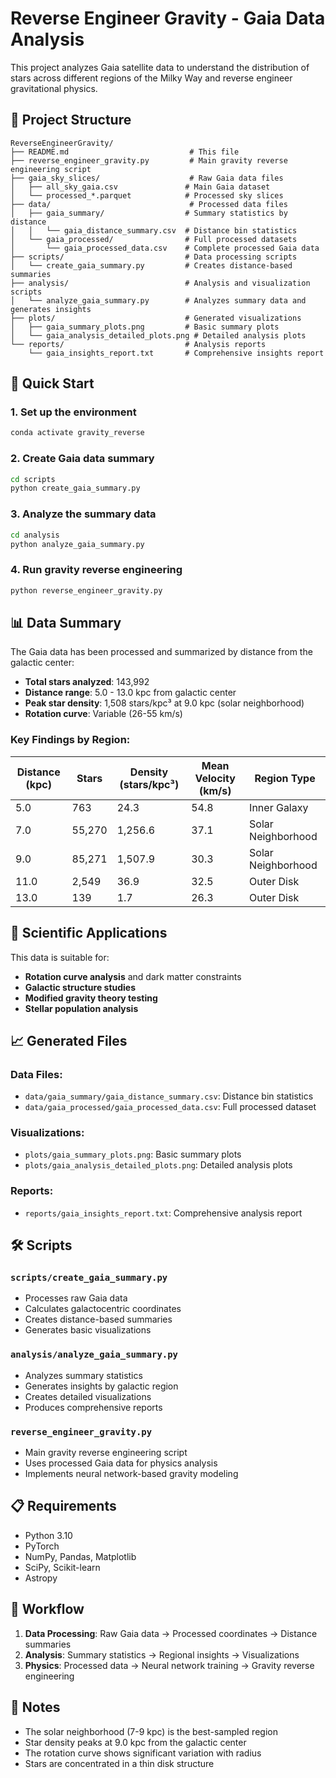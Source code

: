 # Reverse Engineer Gravity - Gaia Data Analysis

This project analyzes Gaia satellite data to understand the distribution of stars across different regions of the Milky Way and reverse engineer gravitational physics.

## 📁 Project Structure

```
ReverseEngineerGravity/
├── README.md                           # This file
├── reverse_engineer_gravity.py         # Main gravity reverse engineering script
├── gaia_sky_slices/                    # Raw Gaia data files
│   ├── all_sky_gaia.csv               # Main Gaia dataset
│   └── processed_*.parquet            # Processed sky slices
├── data/                               # Processed data files
│   ├── gaia_summary/                  # Summary statistics by distance
│   │   └── gaia_distance_summary.csv  # Distance bin statistics
│   └── gaia_processed/                # Full processed datasets
│       └── gaia_processed_data.csv    # Complete processed Gaia data
├── scripts/                           # Data processing scripts
│   └── create_gaia_summary.py         # Creates distance-based summaries
├── analysis/                          # Analysis and visualization scripts
│   └── analyze_gaia_summary.py        # Analyzes summary data and generates insights
├── plots/                             # Generated visualizations
│   ├── gaia_summary_plots.png         # Basic summary plots
│   └── gaia_analysis_detailed_plots.png # Detailed analysis plots
└── reports/                           # Analysis reports
    └── gaia_insights_report.txt       # Comprehensive insights report
```

## 🚀 Quick Start

### 1. Set up the environment
```bash
conda activate gravity_reverse
```

### 2. Create Gaia data summary
```bash
cd scripts
python create_gaia_summary.py
```

### 3. Analyze the summary data
```bash
cd analysis
python analyze_gaia_summary.py
```

### 4. Run gravity reverse engineering
```bash
python reverse_engineer_gravity.py
```

## 📊 Data Summary

The Gaia data has been processed and summarized by distance from the galactic center:

- **Total stars analyzed**: 143,992
- **Distance range**: 5.0 - 13.0 kpc from galactic center
- **Peak star density**: 1,508 stars/kpc³ at 9.0 kpc (solar neighborhood)
- **Rotation curve**: Variable (26-55 km/s)

### Key Findings by Region:

| Distance (kpc) | Stars | Density (stars/kpc³) | Mean Velocity (km/s) | Region Type |
|----------------|-------|---------------------|---------------------|-------------|
| 5.0 | 763 | 24.3 | 54.8 | Inner Galaxy |
| 7.0 | 55,270 | 1,256.6 | 37.1 | Solar Neighborhood |
| 9.0 | 85,271 | 1,507.9 | 30.3 | Solar Neighborhood |
| 11.0 | 2,549 | 36.9 | 32.5 | Outer Disk |
| 13.0 | 139 | 1.7 | 26.3 | Outer Disk |

## 🔬 Scientific Applications

This data is suitable for:
- **Rotation curve analysis** and dark matter constraints
- **Galactic structure studies**
- **Modified gravity theory testing**
- **Stellar population analysis**

## 📈 Generated Files

### Data Files:
- `data/gaia_summary/gaia_distance_summary.csv`: Distance bin statistics
- `data/gaia_processed/gaia_processed_data.csv`: Full processed dataset

### Visualizations:
- `plots/gaia_summary_plots.png`: Basic summary plots
- `plots/gaia_analysis_detailed_plots.png`: Detailed analysis plots

### Reports:
- `reports/gaia_insights_report.txt`: Comprehensive analysis report

## 🛠️ Scripts

### `scripts/create_gaia_summary.py`
- Processes raw Gaia data
- Calculates galactocentric coordinates
- Creates distance-based summaries
- Generates basic visualizations

### `analysis/analyze_gaia_summary.py`
- Analyzes summary statistics
- Generates insights by galactic region
- Creates detailed visualizations
- Produces comprehensive reports

### `reverse_engineer_gravity.py`
- Main gravity reverse engineering script
- Uses processed Gaia data for physics analysis
- Implements neural network-based gravity modeling

## 📋 Requirements

- Python 3.10
- PyTorch
- NumPy, Pandas, Matplotlib
- SciPy, Scikit-learn
- Astropy

## 🔄 Workflow

1. **Data Processing**: Raw Gaia data → Processed coordinates → Distance summaries
2. **Analysis**: Summary statistics → Regional insights → Visualizations
3. **Physics**: Processed data → Neural network training → Gravity reverse engineering

## 📝 Notes

- The solar neighborhood (7-9 kpc) is the best-sampled region
- Star density peaks at 9.0 kpc from the galactic center
- The rotation curve shows significant variation with radius
- Stars are concentrated in a thin disk structure 
